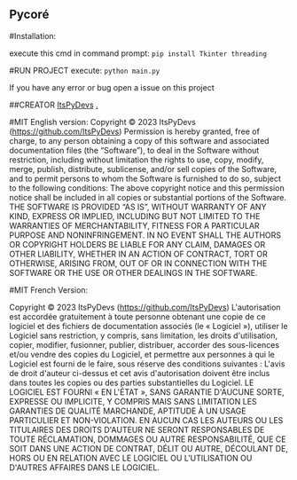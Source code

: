 ## Pycoré

#Installation:

execute this cmd in command prompt: `pip install Tkinter threading`

#RUN PROJECT
execute: `python main.py`

If you have any error or bug open a issue on this project

##CREATOR
[ItsPyDevs](https://github.com/ItsPyDevs)
[.](https://github.com/)

#MIT English version:
Copyright © 2023 ItsPyDevs (https://github.com/ItsPyDevs)
Permission is hereby granted, free of charge, to any person obtaining a copy 
of this software and associated documentation files (the “Software”), 
to deal in the Software without restriction, including without limitation the rights to use, 
copy, modify, merge, publish, distribute, sublicense, and/or sell copies of the Software,
and to permit persons to whom the Software is furnished to do so, subject to the following conditions:
The above copyright notice and this permission notice shall be included in all copies or 
substantial portions of the Software.
THE SOFTWARE IS PROVIDED “AS IS”, 
WITHOUT WARRANTY OF ANY KIND, EXPRESS OR IMPLIED,
INCLUDING BUT NOT LIMITED TO THE WARRANTIES OF MERCHANTABILITY,
FITNESS FOR A PARTICULAR PURPOSE AND NONINFRINGEMENT.
IN NO EVENT SHALL THE AUTHORS OR COPYRIGHT HOLDERS BE LIABLE FOR ANY CLAIM,
DAMAGES OR OTHER LIABILITY, WHETHER IN AN ACTION OF CONTRACT,
TORT OR OTHERWISE, ARISING FROM,
OUT OF OR IN CONNECTION WITH THE SOFTWARE OR THE USE OR OTHER DEALINGS IN THE SOFTWARE.


#MIT French Version:

Copyright © 2023 ItsPyDevs (https://github.com/ItsPyDevs)
L'autorisation est accordée gratuitement à toute personne obtenant une copie
de ce logiciel et des fichiers de documentation associés (le « Logiciel »),
utiliser le Logiciel sans restriction, y compris, sans limitation, les droits d'utilisation,
copier, modifier, fusionner, publier, distribuer, accorder des sous-licences et/ou vendre des copies du Logiciel,
et permettre aux personnes à qui le Logiciel est fourni de le faire, sous réserve des conditions suivantes :
L'avis de droit d'auteur ci-dessus et cet avis d'autorisation doivent être inclus dans toutes les copies ou
des parties substantielles du Logiciel.
LE LOGICIEL EST FOURNI « EN L'ÉTAT »,
SANS GARANTIE D'AUCUNE SORTE, EXPRESSE OU IMPLICITE,
Y COMPRIS MAIS SANS LIMITATION LES GARANTIES DE QUALITÉ MARCHANDE,
APTITUDE À UN USAGE PARTICULIER ET NON-VIOLATION.
EN AUCUN CAS LES AUTEURS OU LES TITULAIRES DES DROITS D'AUTEUR NE SERONT RESPONSABLES DE TOUTE RÉCLAMATION,
DOMMAGES OU AUTRE RESPONSABILITÉ, QUE CE SOIT DANS UNE ACTION DE CONTRAT,
DÉLIT OU AUTRE, DÉCOULANT DE,
HORS OU EN RELATION AVEC LE LOGICIEL OU L'UTILISATION OU D'AUTRES AFFAIRES DANS LE LOGICIEL.
